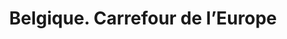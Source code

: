 ---
ref: sol-121-0015
title: "Belgique. Carrefour de l’Europe"
author_name: ["unknown author"]
publisher: ["unknown publisher"]
year: y1958
circa: true
origin: ["Belgium"]
formats: ["brochure"]
disciplines: [graphic-design]
tags: ["Expo 58"]
layout: artifact
status: ["scan"]
published: false
int_published: false
image_count:
date_added: 2023-06-16
batch: 58/belgium/1
---